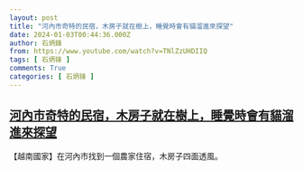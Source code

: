 ```yaml
---
layout: post
title: "河內市奇特的民宿，木房子就在樹上，睡覺時會有貓溜進來探望"
date: 2024-01-03T00:44:36.000Z
author: 石炳鋒
from: https://www.youtube.com/watch?v=TNlZzUHDIIQ
tags: [ 石炳锋 ]
comments: True
categories: [ 石炳锋 ]
---
```

<!--1704242676000-->
[河內市奇特的民宿，木房子就在樹上，睡覺時會有貓溜進來探望](https://www.youtube.com/watch?v=TNlZzUHDIIQ)
------

<div>
【越南國家】在河內市找到一個農家住宿，木房子四面透風。
</div>
